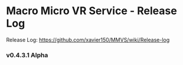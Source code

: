 # Macro Micro VR Service - Release Log
Release Log: https://github.com/xavier150/MMVS/wiki/Release-log

###  v0.4.3.1 Alpha

